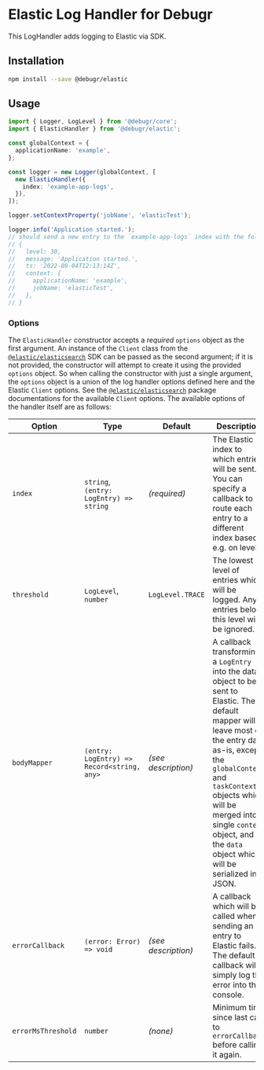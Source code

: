 Elastic Log Handler for Debugr
=========================

This LogHandler adds logging to Elastic via SDK.

## Installation

```bash
npm install --save @debugr/elastic
```

## Usage

```typescript
import { Logger, LogLevel } from '@debugr/core';
import { ElasticHandler } from '@debugr/elastic';

const globalContext = {
  applicationName: 'example',
};

const logger = new Logger(globalContext, [
  new ElasticHandler({
    index: 'example-app-logs',
  }),
]);

logger.setContextProperty('jobName', 'elasticTest');

logger.info('Application started.');
// should send a new entry to the `example-app-logs` index with the following content:
// {
//   level: 30,
//   message: 'Application started.',
//   ts: '2022-09-04T12:13:14Z',
//   context: {
//     applicationName: 'example',
//     jobName: 'elasticTest',
//   },
// }
```

### Options

The `ElasticHandler` constructor accepts a *required* `options` object as the first argument.
An instance of the `Client` class from the [`@elastic/elasticsearch`] SDK can be passed as the second
argument; if it is not provided, the constructor will attempt to create it using the provided `options`
object. So when calling the constructor with just a single argument, the `options` object is a union
of the log handler options defined here and the Elastic `Client` options.  See the [`@elastic/elasticsearch`]
package documentations for the available `Client` options. The available options of the handler itself
are as follows:

| Option             | Type                                       | Default             | Description                                                                                                                                                                                                                                                                                                      |
|--------------------|--------------------------------------------|---------------------|------------------------------------------------------------------------------------------------------------------------------------------------------------------------------------------------------------------------------------------------------------------------------------------------------------------|
| `index`            | `string`, `(entry: LogEntry) => string`    | _(required)_        | The Elastic index to which entries will be sent. You can specify a callback to route each entry to a different index based e.g. on level.                                                                                                                                                                        |
| `threshold`        | `LogLevel`, `number`                       | `LogLevel.TRACE`    | The lowest level of entries which will be logged. Any entries below this level will be ignored.                                                                                                                                                                                                                  |
| `bodyMapper`       | `(entry: LogEntry) => Record<string, any>` | _(see description)_ | A callback transforming a `LogEntry` into the data object to be sent to Elastic. The default mapper will leave most of the entry data as-is, except the `globalContext` and `taskContext` objects which will be merged into a single `context` object, and the `data` object which will be serialized into JSON. |
| `errorCallback`    | `(error: Error) => void`                   | _(see description)_ | A callback which will be called when sending an entry to Elastic fails. The default callback will simply log the error into the console.                                                                                                                                                                         |
| `errorMsThreshold` | `number`                                   | _(none)_            | Minimum time since last call to `errorCallback` before calling it again.                                                                                                                                                                                                                                         |

[`@elastic/elasticsearch`]: https://www.npmjs.com/package/@elastic/elasticsearch
